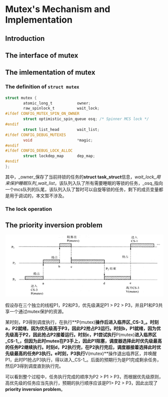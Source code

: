 # Mutex's Mechanism and Implementation

## Introduction

## The interface of mutex

## The imlementation of mutex

### The definition of `struct mutex`

```c
struct mutex {
        atomic_long_t           owner;
        raw_spinlock_t          wait_lock;
#ifdef CONFIG_MUTEX_SPIN_ON_OWNER
        struct optimistic_spin_queue osq; /* Spinner MCS lock */
#endif    
        struct list_head        wait_list;
#ifdef CONFIG_DEBUG_MUTEXES
        void                    *magic;
#endif
#ifdef CONFIG_DEBUG_LOCK_ALLOC
        struct lockdep_map      dep_map;
#endif
};
```

其中，_owner_保存了当前持锁的任务的**struct task_struct**信息，_wait_lock_用来保护睡眠队列_wait_list_，该队列入队了所有需要睡眠的等锁的任务，_osq_指向一个mcs队列的队尾，该队列入队了暂时可以自旋等锁的任务，剩下的成员变量都是用于调试的，本文暂不涉及。

### The lock operation



## The priority inversion problem

![priority inversion problem](../figures/priority_inversion.png)

假设存在三个独立的线程P1，P2和P3，优先级满足P1 > P2 > P3，并且P1和P3共享一个通过mutex保护的资源。

某时刻，P3得到调度执行，在执行**P(mutex)**操作后进入临界区_CS-3_。时刻a，P2就绪，因为优先级高于P3，因此P2抢占P3运行。时刻b，P1就绪，因为优先级高于P2，因此抢占P2接着运行。时刻c，P1尝试执行**P(mutex)**进入临界区_CS-1_，但因为此时mutex在P3手上，因此P1阻塞，调度器选择此时优先级最高的任务P2继续执行。时刻d，P2执行完，在P2执行完后，调度器接着选择此时优先级最高的任务P3执行。e时刻，P3执行**V(mutex)**操作退出临界区，并唤醒P1，此时P1抢占P3执行，得以进入_CS-1_。后面的预期行为是P1完成剩余任务，然后P3得到调度直到执行完。

可以看到整个过程中，任务执行完成的顺序为P2 > P1 > P3，而根据优先级原则，高优先级的任务应当先执行，预期的执行顺序应该是P1> P2 > P3，因此出现了**priority inversion problem**。